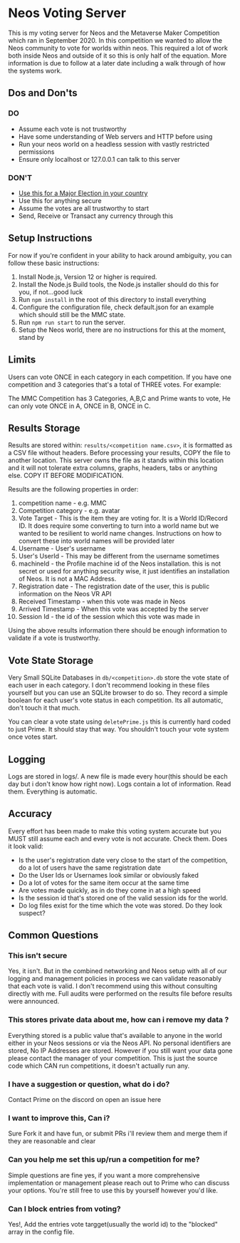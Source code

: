 # Neos Voting Server

This is my voting server for Neos and the Metaverse Maker Competition which ran in September 2020. In this competition we wanted to allow the Neos community to vote for worlds within neos. This required a lot of work both inside Neos and outside of it so this is only half of the equation. More information is due to follow at a later date including a walk through of how the systems work.

## Dos and Don'ts

### DO

- Assume each vote is not trustworthy
- Have some understanding of Web servers and HTTP before using
- Run your neos world on a headless session with vastly restricted permissions
- Ensure only localhost or 127.0.0.1 can talk to this server

### DON'T

- [Use this for a Major Election in your country](https://www.youtube.com/watch?v=LkH2r-sNjQs)
- Use this for anything secure
- Assume the votes are all trustworthy to start
- Send, Receive or Transact any currency through this

## Setup Instructions

For now if you're confident in your ability to hack around ambiguity, you can follow these basic instructions:

1. Install Node.js, Version 12 or higher is required.
2. Install the Node.js Build tools, the Node.js installer should do this for you, if not...good luck
3. Run `npm install` in the root of this directory to install everything
4. Configure the configuration file, check default.json for an example which should still be the MMC state.
5. Run `npm run start` to run the server.
6. Setup the Neos world, there are no instructions for this at the moment, stand by

## Limits

Users can vote ONCE in each category in each competition. If you have one competition and 3 categories that's a total of THREE votes. For example:

The MMC Competition has 3 Categories, A,B,C and Prime wants to vote, He can only vote ONCE in A, ONCE in B, ONCE in C.

## Results Storage

Results are stored within: `results/<competition name.csv>`, it is formatted as a CSV file without headers. Before processing your results, COPY the file to another location. This server owns the file as it stands within this location and it will not tolerate extra columns, graphs, headers, tabs or anything else. COPY IT BEFORE MODIFICATION.

Results are the following properties in order:

1. competition name - e.g. MMC
2. Competition category - e.g. avatar
3. Vote Target - This is the item they are voting for. It is a World ID/Record ID. It does require some converting to turn into a world name but we wanted to be resilient to world name changes. Instructions on how to convert these into world names will be provided later
4. Username - User's username
5. User's UserId - This may be different from the username sometimes
6. machineId - the Profile machine id of the Neos installation. this is not secret or used for anything security wise, it just identifies an installation of Neos. It is not a MAC Address.
7. Registration date - The registration date of the user, this is public information on the Neos VR API
8. Received Timestamp - when this vote was made in Neos
9. Arrived Timestamp - When this vote was accepted by the server
10. Session Id - the id of the session which this vote was made in

Using the above results information there should be enough information to validate if a vote is trustworthy.

## Vote State Storage

Very Small SQLite Databases in `db/<competition>.db` store the vote state of each user in each category. I don't recommend looking in these files yourself but you can use an SQLite browser to do so. They record a simple boolean for each user's vote status in each competition. Its all automatic, don't touch it that much.

You can clear a vote state using `deletePrime.js` this is currently hard coded to just Prime. It should stay that way. You shouldn't touch your vote system once votes start.

## Logging

Logs are stored in logs/. A new file is made every hour(this should be each day but i don't know how right now). Logs contain a lot of information. Read them. Everything is automatic.

## Accuracy

Every effort has been made to make this voting system accurate but you MUST still assume each and every vote is not accurate. Check them. Does it look valid:

- Is the user's registration date very close to the start of the competition, do a lot of users have the same registration date
- Do the User Ids or Usernames look similar or obviously faked
- Do a lot of votes for the same item occur at the same time
- Are votes made quickly, as in do they come in at a high speed
- Is the session id that's stored one of the valid session ids for the world.
- Do log files exist for the time which the vote was stored. Do they look suspect?

## Common Questions

### This isn't secure

Yes, it isn't. But in the combined networking and Neos setup with all of our logging and management policies in process we can validate reasonably that each vote is valid. I don't recommend using this without consulting directly with me. Full audits were performed on the results file before results were announced.

### This stores private data about me, how can i remove my data ?

Everything stored is a public value that's available to anyone in the world either in your Neos sessions or via the Neos API. No personal identifiers are stored, No IP Addresses are stored. However if you still want your data gone please contact the manager of your competition. This is just the source code which CAN run competitions, it doesn't actually run any.

### I have a suggestion or question, what do i do?

Contact Prime on the discord on open an issue here

### I want to improve this, Can i?

Sure Fork it and have fun, or submit PRs i'll review them and merge them if they are reasonable and clear

### Can you help me set this up/run a competition for me?

Simple questions are fine yes, if you want a more comprehensive implementation or management please reach out to Prime who can discuss your options. You're still free to use this by yourself however you'd like.

### Can I block entries from voting?

Yes!, Add the entries vote targget(usually the world id) to the "blocked" array in the config file.

